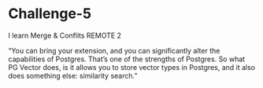 # Challenge-5
I learn Merge &amp; Conflits
REMOTE 2

“You can bring your extension, and you can significantly alter the capabilities of Postgres. That’s one of the strengths of Postgres. So what PG Vector does, is it allows you to store vector types in Postgres, and it also does something else: similarity search.”
